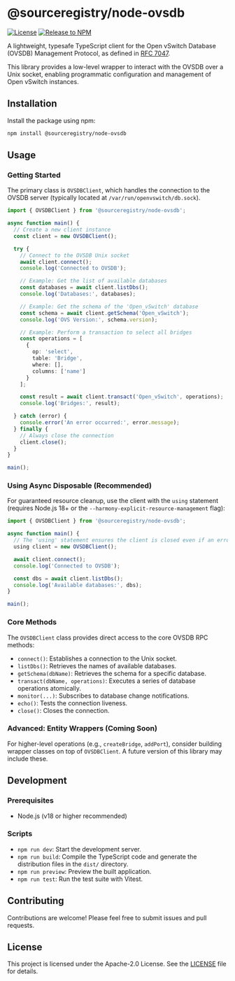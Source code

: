 # @sourceregistry/node-ovsdb

[![License](https://img.shields.io/badge/License-Apache%202.0-blue.svg)](https://opensource.org/licenses/Apache-2.0)
[![Release to NPM](https://github.com/SourceRegistry/node-ovsdb/actions/workflows/publish-npm.yml/badge.svg)](https://github.com/SourceRegistry/node-ovsdb/actions/workflows/publish-npm.yml)

A lightweight, typesafe TypeScript client for the Open vSwitch Database (OVSDB) Management Protocol, as defined in [RFC 7047](https://datatracker.ietf.org/doc/html/rfc7047).

This library provides a low-level wrapper to interact with the OVSDB over a Unix socket, enabling programmatic configuration and management of Open vSwitch instances.

## Installation

Install the package using npm:

```bash
npm install @sourceregistry/node-ovsdb
```

## Usage

### Getting Started

The primary class is `OVSDBClient`, which handles the connection to the OVSDB server (typically located at `/var/run/openvswitch/db.sock`).

```typescript
import { OVSDBClient } from '@sourceregistry/node-ovsdb';

async function main() {
  // Create a new client instance
  const client = new OVSDBClient();

  try {
    // Connect to the OVSDB Unix socket
    await client.connect();
    console.log('Connected to OVSDB');

    // Example: Get the list of available databases
    const databases = await client.listDbs();
    console.log('Databases:', databases);

    // Example: Get the schema of the 'Open_vSwitch' database
    const schema = await client.getSchema('Open_vSwitch');
    console.log('OVS Version:', schema.version);

    // Example: Perform a transaction to select all bridges
    const operations = [
      {
        op: 'select',
        table: 'Bridge',
        where: [],
        columns: ['name']
      }
    ];

    const result = await client.transact('Open_vSwitch', operations);
    console.log('Bridges:', result);

  } catch (error) {
    console.error('An error occurred:', error.message);
  } finally {
    // Always close the connection
    client.close();
  }
}

main();
```

### Using Async Disposable (Recommended)

For guaranteed resource cleanup, use the client with the `using` statement (requires Node.js 18+ or the `--harmony-explicit-resource-management` flag):

```typescript
import { OVSDBClient } from '@sourceregistry/node-ovsdb';

async function main() {
  // The 'using' statement ensures the client is closed even if an error occurs
  using client = new OVSDBClient();

  await client.connect();
  console.log('Connected to OVSDB');

  const dbs = await client.listDbs();
  console.log('Available databases:', dbs);
}

main();
```

### Core Methods

The `OVSDBClient` class provides direct access to the core OVSDB RPC methods:

- `connect()`: Establishes a connection to the Unix socket.
- `listDbs()`: Retrieves the names of available databases.
- `getSchema(dbName)`: Retrieves the schema for a specific database.
- `transact(dbName, operations)`: Executes a series of database operations atomically.
- `monitor(...)`: Subscribes to database change notifications.
- `echo()`: Tests the connection liveness.
- `close()`: Closes the connection.

### Advanced: Entity Wrappers (Coming Soon)

For higher-level operations (e.g., `createBridge`, `addPort`), consider building wrapper classes on top of `OVSDBClient`. A future version of this library may include these.

## Development

### Prerequisites

- Node.js (v18 or higher recommended)

### Scripts

- `npm run dev`: Start the development server.
- `npm run build`: Compile the TypeScript code and generate the distribution files in the `dist/` directory.
- `npm run preview`: Preview the built application.
- `npm run test`: Run the test suite with Vitest.

## Contributing

Contributions are welcome! Please feel free to submit issues and pull requests.

## License

This project is licensed under the Apache-2.0 License. See the [LICENSE](LICENSE) file for details.
